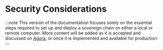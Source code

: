 # Security Considerations


:::note
This version of the documentation focuses solely on the essential steps required to set up and deploy a sovereign chain on either a local or remote computer.  More content will be added as it is accepted and discussed on [Agora](https://agora.multiversx.com/), or once it is implemented and available for production.
:::

